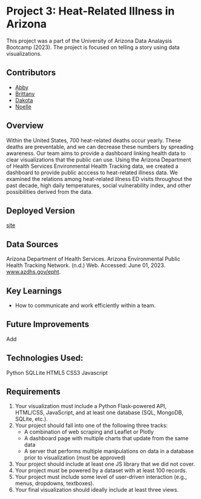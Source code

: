 # Project 3: Heat-Related Illness in Arizona

This project was a part of the University of Arizona Data Analaysis Bootcamp (2023). The project is focused on telling a story using data visualizations.

## Contributors
* [Abby](https://github.com/Abby-Boulter)
* [Brittany](https://github.com/brooksbb11)
* [Dakota](https://github.com/DakNewcomb)
* [Noelle](https://github.com/noellemtz)

## Overview
Within the United States, 700 heat-related deaths occur yearly. These deaths are preventable, and we can decrease these numbers by spreading awareness. Our team aims to provide a dashboard linking health data to clear visualizations that the public can use. Using the Arizona Department of Health Services Environmental Health Tracking data, we created a dashboard to provide public acccess to heat-related illness data. We examined the relations among heat-related illness ED visits throughout the past decade, high daily temperatures, social vulnerability index, and other possibilities derived from the data.

## Deployed Version
[site](url)

## Data Sources
Arizona Department of Health Services. Arizona Environmental Public Health Tracking Network. (n.d.) Web. Accessed: June 01, 2023. www.azdhs.gov/epht.

## Key Learnings
* How to communicate and work efficiently within a team.

## Future Improvements
Add 

## Technologies Used:
Python
SQLLite
HTML5
CSS3
Javascript

## Requirements
1.	Your visualization must include a Python Flask-powered API, HTML/CSS, JavaScript, and at least one database (SQL, MongoDB, SQLite, etc.).
2.	Your project should fall into one of the following three tracks:
    * A combination of web scraping and Leaflet or Plotly
    * A dashboard page with multiple charts that update from the same data
    * A server that performs multiple manipulations on data in a database prior to visualization (must be approved)
3.	Your project should include at least one JS library that we did not cover.
4.	Your project must be powered by a dataset with at least 100 records.
5.	Your project must include some level of user-driven interaction (e.g., menus, dropdowns, textboxes).
6.	Your final visualization should ideally include at least three views.
